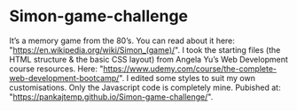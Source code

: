 # Simon-game-challenge
It’s a memory game from the 80’s. You can read about it here: "https://en.wikipedia.org/wiki/Simon_(game)/".  I took the starting files (the HTML structure &amp; the basic CSS layout) from Angela Yu’s Web Development course resources. Here: "https://www.udemy.com/course/the-complete-web-development-bootcamp/".  I edited some styles to suit my own customisations. Only the Javascript code is completely mine. Pubished at: "https://pankajtemp.github.io/Simon-game-challenge/".
